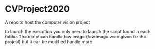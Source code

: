 # CVProject2020
A repo to host the computer vision project

to launch the execution you only need to launch the script found in each folder. 
The script can handle few image (few image were given for the project) but it can be modified handle more.
